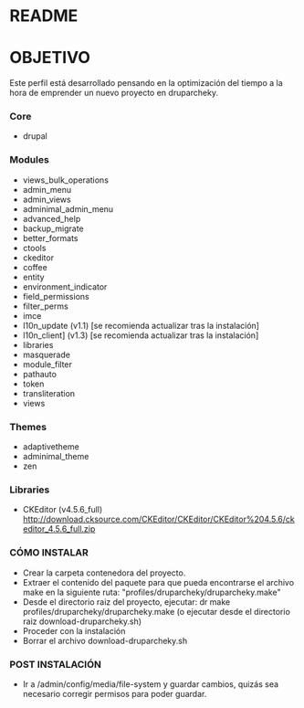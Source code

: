 # README #

# OBJETIVO #

Este perfil está desarrollado pensando en la optimización del tiempo a la hora de emprender un nuevo proyecto en druparcheky.

### Core 

* drupal


### Modules 

* views_bulk_operations
* admin_menu
* admin_views
* adminimal_admin_menu
* advanced_help
* backup_migrate
* better_formats
* ctools
* ckeditor
* coffee
* entity
* environment_indicator
* field_permissions
* filter_perms
* imce
* l10n_update (v1.1) [se recomienda actualizar tras la instalación]
* l10n_client] (v1.3) [se recomienda actualizar tras la instalación]
* libraries
* masquerade
* module_filter
* pathauto
* token
* transliteration
* views


### Themes 

* adaptivetheme
* adminimal_theme
* zen


### Libraries 

* CKEditor (v4.5.6_full) http://download.cksource.com/CKEditor/CKEditor/CKEditor%204.5.6/ckeditor_4.5.6_full.zip


### CÓMO INSTALAR

* Crear la carpeta contenedora del proyecto.
* Extraer el contenido del paquete para que pueda encontrarse el archivo make en la siguiente ruta: "profiles/druparcheky/druparcheky.make"
* Desde el directorio raiz del proyecto, ejecutar: dr make profiles/druparcheky/druparcheky.make (o ejecutar desde el directorio raiz download-druparcheky.sh)
* Proceder con la instalación
* Borrar el archivo download-druparcheky.sh


### POST INSTALACIÓN ###

* Ir a /admin/config/media/file-system y guardar cambios, quizás sea necesario corregir permisos para poder guardar.
